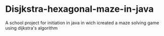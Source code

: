 # Disjkstra-hexagonal-maze-in-java
A school project for initiation in java in wich icreated a maze solving game using dijkstra's algorithm
